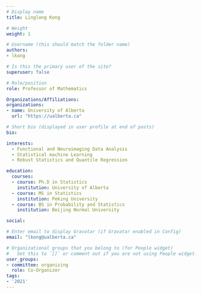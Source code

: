 ```yaml
---
# Display name
title: Linglong Kong

# Weight
weight: 1

# Username (this should match the folder name)
authors:
- lkong

# Is this the primary user of the site?
superuser: false

# Role/position
role: Professor of Mathematics

Organizations/Affiliations:
organizations:
- name: University of Alberta
  url: "https://ualberta.ca"

# Short bio (displayed in user profile at end of posts)
bio: 

interests:
  - Functional and Neuroimaging Data Analysis
  - Statistical machine Learning
  - Robust Statistics and Quantile Regression

education:
  courses:
  - course: Ph.D in Statistics
    institution: University of Alberta
  - course: MS in Statistics
    institution: Peking University
  - course: BS in Probability and Statistics
    institution: Beijing Normal University

social:

# Enter email to display Gravatar (if Gravatar enabled in Config)
email: "lkong@ualberta.ca"

# Organizational groups that you belong to (for People widget)
#   Set this to `[]` or comment out if you are not using People widget.
user_groups:
- committee: organizing
  role: Co-Organizer
tags:
- '2021'
---
```

